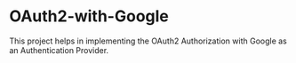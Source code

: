 # OAuth2-with-Google

This project helps in implementing the OAuth2 Authorization with Google as an Authentication Provider.
